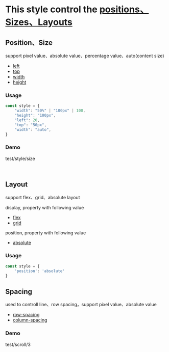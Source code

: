 # This style control the [positions、Sizes、Layouts](https://docs.lvgl.io/master/overview/coords.html#overview)

## Position、Size

support pixel value、absolute value、percentage value、auto(content size)

- [left](https://docs.lvgl.io/master/overview/coords.html#position)
- [top](https://docs.lvgl.io/master/overview/coords.html#position)
- [width](https://docs.lvgl.io/master/overview/coords.html#size)
- [height](https://docs.lvgl.io/master/overview/coords.html#size)

### Usage
```jsx
const style = {
    "width": "50%" | "100px" | 100,
    "height": "100px",
    "left": 20,
    "top": "50px",
    "width": "auto",
}
```

### Demo
test/style/size

<br />

## Layout

support flex、grid、absolute layout

display, property with following value
- [flex](./flex.md)
- [grid](./grid.md)

position, property with following value
- [absolute](https://docs.lvgl.io/master/overview/coords.html#flags?LV_OBJ_FLAG_FLOATING)

### Usage
```jsx
const style = {
    'position': 'absolute'
}
```

## Spacing

used to controll line、row spacing，support pixel value、absolute value

- [row-spacing](https://docs.lvgl.io/master/overview/style.html?highlight=lv_style_set_pad_row#_CPPv420lv_style_set_pad_rowP10lv_style_t10lv_coord_t)
- [column-spacing](https://docs.lvgl.io/master/overview/style.html?highlight=lv_style_set_pad_row#_CPPv423lv_style_set_pad_columnP10lv_style_t10lv_coord_t)

### Demo
test/scroll/3
